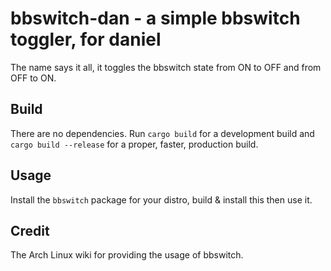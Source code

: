 # bbswitch-dan - a simple bbswitch toggler, for daniel
The name says it all, it toggles the bbswitch state from ON to OFF and from OFF to ON.

## Build
There are no dependencies.
Run `cargo build` for a development build and `cargo build --release` for a proper, faster, production build.

## Usage
Install the `bbswitch` package for your distro, build & install this then use it.

## Credit
The Arch Linux wiki for providing the usage of bbswitch.
